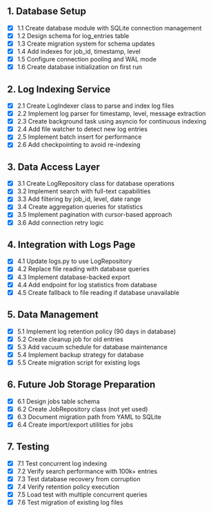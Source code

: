 ## 1. Database Setup
- [x] 1.1 Create database module with SQLite connection management
- [x] 1.2 Design schema for log_entries table
- [x] 1.3 Create migration system for schema updates
- [x] 1.4 Add indexes for job_id, timestamp, level
- [x] 1.5 Configure connection pooling and WAL mode
- [x] 1.6 Create database initialization on first run

## 2. Log Indexing Service
- [x] 2.1 Create LogIndexer class to parse and index log files
- [x] 2.2 Implement log parser for timestamp, level, message extraction
- [x] 2.3 Create background task using asyncio for continuous indexing
- [x] 2.4 Add file watcher to detect new log entries
- [x] 2.5 Implement batch insert for performance
- [x] 2.6 Add checkpointing to avoid re-indexing

## 3. Data Access Layer
- [x] 3.1 Create LogRepository class for database operations
- [x] 3.2 Implement search with full-text capabilities
- [x] 3.3 Add filtering by job_id, level, date range
- [x] 3.4 Create aggregation queries for statistics
- [x] 3.5 Implement pagination with cursor-based approach
- [x] 3.6 Add connection retry logic

## 4. Integration with Logs Page
- [x] 4.1 Update logs.py to use LogRepository
- [x] 4.2 Replace file reading with database queries
- [x] 4.3 Implement database-backed export
- [x] 4.4 Add endpoint for log statistics from database
- [x] 4.5 Create fallback to file reading if database unavailable

## 5. Data Management
- [x] 5.1 Implement log retention policy (90 days in database)
- [x] 5.2 Create cleanup job for old entries
- [x] 5.3 Add vacuum schedule for database maintenance
- [x] 5.4 Implement backup strategy for database
- [x] 5.5 Create migration script for existing logs

## 6. Future Job Storage Preparation
- [x] 6.1 Design jobs table schema
- [x] 6.2 Create JobRepository class (not yet used)
- [x] 6.3 Document migration path from YAML to SQLite
- [x] 6.4 Create import/export utilities for jobs

## 7. Testing
- [x] 7.1 Test concurrent log indexing
- [x] 7.2 Verify search performance with 100k+ entries
- [x] 7.3 Test database recovery from corruption
- [x] 7.4 Verify retention policy execution
- [x] 7.5 Load test with multiple concurrent queries
- [x] 7.6 Test migration of existing log files
